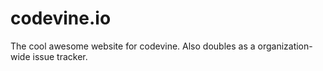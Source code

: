codevine.io
===========

The cool awesome website for codevine. Also doubles as a organization-wide issue tracker. 
